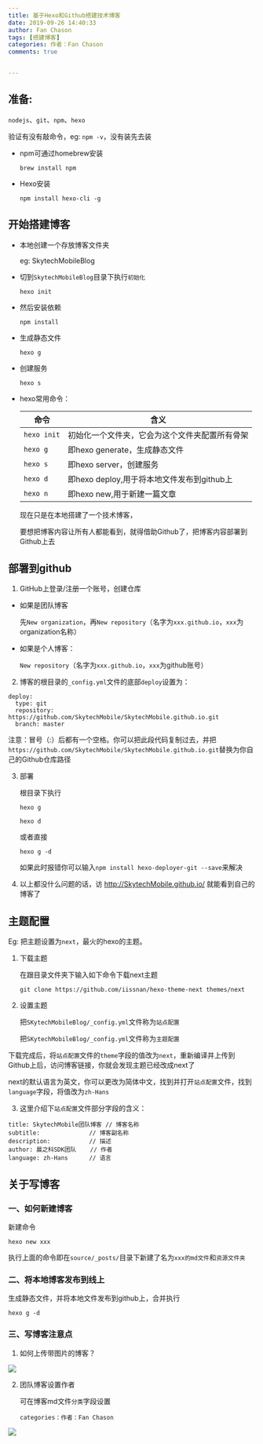 ```yaml
---
title: 基于Hexo和Github搭建技术博客
date: 2019-09-26 14:40:33
author: Fan Chason
tags: [搭建博客]
categories: 作者：Fan Chason       
comments: true


---
```


## 准备:

`nodejs`、`git`、`npm`、`hexo`

验证有没有敲命令，eg: `npm -v`，没有装先去装

- npm可通过homebrew安装

  `brew install npm` 

- Hexo安装

  `npm install hexo-cli -g`

## 开始搭建博客

- 本地创建一个存放博客文件夹

  eg: SkytechMobileBlog

- 切到`SkytechMobileBlog`目录下执行`初始化`

  `hexo init`

- 然后安装依赖

  `npm install`

- 生成静态文件

  `hexo g`

- 创建服务

  `hexo s`

- hexo常用命令：

  | 命令        | 含义                                           |
  | ----------- | ---------------------------------------------- |
  | `hexo init` | 初始化一个文件夹，它会为这个文件夹配置所有骨架 |
  | `hexo g`    | 即hexo generate，生成静态文件                  |
  | `hexo s`    | 即hexo server，创建服务                        |
  | `hexo d`    | 即hexo deploy,用于将本地文件发布到github上     |
  | `hexo n`    | 即hexo new,用于新建一篇文章                    |

  现在只是在本地搭建了一个技术博客，

  要想把博客内容让所有人都能看到，就得借助Github了，把博客内容部署到Github上去

<!--more-->

## 部署到github

1. GitHub上登录/注册一个账号，创建仓库

- 如果是团队博客

  先`New organization`，再`New repository`（名字为`xxx.github.io`，`xxx`为organization名称）

- 如果是个人博客：

  `New repository`（名字为`xxx.github.io`，`xxx`为github账号）

2. 博客的根目录的`_config.yml`文件的底部`deploy`设置为：

```
deploy:
  type: git
  repository: https://github.com/SkytechMobile/SkytechMobile.github.io.git
  branch: master
```

注意：冒号（:）后都有一个空格。你可以把此段代码复制过去，并把`https://github.com/SkytechMobile/SkytechMobile.github.io.git`替换为你自己的Github仓库路径

3. 部署

   根目录下执行

   `hexo g`

   `hexo d`

   或者直接

   `hexo g -d`

   如果此时报错你可以输入`npm install hexo-deployer-git --save`来解决

4. 以上都没什么问题的话，访 http://SkytechMobile.github.io/ 就能看到自己的博客了

## 主题配置

Eg: 把主题设置为`next`，最火的hexo的主题。

1. 下载主题

   在跟目录文件夹下输入如下命令下载next主题

   `git clone https://github.com/iissnan/hexo-theme-next themes/next`

2. 设置主题

   把`SKytechMobileBlog/_config.yml`文件称为`站点配置`

   把`SKytechMobileBlog/_config.yml`文件称为`主题配置`

下载完成后，将`站点配置`文件的`theme`字段的值改为`next`，重新编译并上传到Github上后，访问博客链接，你就会发现主题已经改成next了

next的默认语言为英文，你可以更改为简体中文，找到并打开`站点配置`文件，找到`language`字段，将值改为`zh-Hans`

3. 这里介绍下`站点配置`文件部分字段的含义：

```
title: SkytechMobile团队博客 // 博客名称
subtitle:			   // 博客副名称
description:           // 描述
author: 晨之科SDK团队    // 作者
language: zh-Hans      // 语言
```

## 关于写博客

### 一、如何新建博客

新建命令

`hexo new xxx`

执行上面的命令即在`source/_posts/`目录下新建了名为`xxx的md文件`和`资源文件夹`

### 二、将本地博客发布到线上

生成静态文件，并将本地文件发布到github上，合并执行

`hexo g -d`

### 三、写博客注意点

1. 如何上传带图片的博客？

![](useImage.png)

2. 团队博客设置作者

   可在博客md文件`分类`字段设置

   `categories：作者：Fan Chason`

![](common_on.png)

